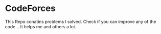 # CodeForces
This Repo conatins problems I solved. Check if you can improve any of the code....It helps me and others a lot.

